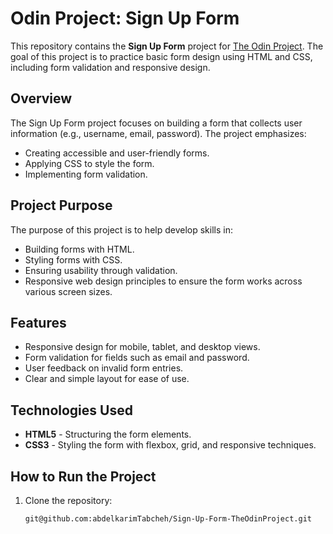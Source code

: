 # Odin Project: Sign Up Form

This repository contains the **Sign Up Form** project for [The Odin Project](https://www.theodinproject.com/). The goal of this project is to practice basic form design using HTML and CSS, including form validation and responsive design.

## Overview

The Sign Up Form project focuses on building a form that collects user information (e.g., username, email, password). The project emphasizes:
- Creating accessible and user-friendly forms.
- Applying CSS to style the form.
- Implementing form validation.

## Project Purpose

The purpose of this project is to help develop skills in:
- Building forms with HTML.
- Styling forms with CSS.
- Ensuring usability through validation.
- Responsive web design principles to ensure the form works across various screen sizes.

## Features

- Responsive design for mobile, tablet, and desktop views.
- Form validation for fields such as email and password.
- User feedback on invalid form entries.
- Clear and simple layout for ease of use.

## Technologies Used

- **HTML5** - Structuring the form elements.
- **CSS3** - Styling the form with flexbox, grid, and responsive techniques.

## How to Run the Project

1. Clone the repository:
   ```bash
   git@github.com:abdelkarimTabcheh/Sign-Up-Form-TheOdinProject.git

